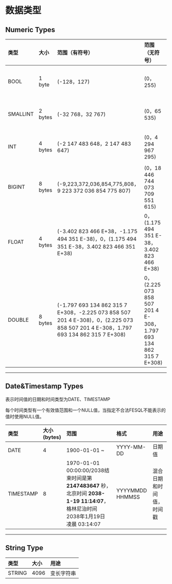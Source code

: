 

# 数据类型

## Numeric Types

| 类型     | 大小    | 范围（有符号）                                               | 范围（无符号）                                               | 用途            |
| :------- | :------ | :----------------------------------------------------------- | :----------------------------------------------------------- | :-------------- |
| BOOL     | 1 byte  | (-128，127)                                                  | (0，255)                                                     | 小整数值        |
| SMALLINT | 2 bytes | (-32 768，32 767)                                            | (0，65 535)                                                  | 大整数值        |
| INT      | 4 bytes | (-2 147 483 648，2 147 483 647)                              | (0，4 294 967 295)                                           | 大整数值        |
| BIGINT   | 8 bytes | (-9,223,372,036,854,775,808，9 223 372 036 854 775 807)      | (0，18 446 744 073 709 551 615)                              | 极大整数值      |
| FLOAT    | 4 bytes | (-3.402 823 466 E+38，-1.175 494 351 E-38)，0，(1.175 494 351 E-38，3.402 823 466 351 E+38) | 0，(1.175 494 351 E-38，3.402 823 466 E+38)                  | 单精度 浮点数值 |
| DOUBLE   | 8 bytes | (-1.797 693 134 862 315 7 E+308，-2.225 073 858 507 201 4 E-308)，0，(2.225 073 858 507 201 4 E-308，1.797 693 134 862 315 7 E+308) | 0，(2.225 073 858 507 201 4 E-308，1.797 693 134 862 315 7 E+308) | 双精度 浮点数值 |

------

## Date&Timestamp Types

表示时间值的日期和时间类型为DATE、TIMESTAMP

每个时间类型有一个有效值范围和一个NULL值，当指定不合法FESQL不能表示的值时使用NULL值。

| 类型      | 大小 (bytes) | 范围                                                         | 格式            | 用途                     |
| :-------- | :----------- | :----------------------------------------------------------- | :-------------- | :----------------------- |
| DATE      | 4            | 1900-01-01 ~                                                 | YYYY-MM-DD      | 日期值                   |
| TIMESTAMP | 8            | 1970-01-01 00:00:00/2038结束时间是第 **2147483647** 秒，北京时间 **2038-1-19 11:14:07**，格林尼治时间 2038年1月19日 凌晨 03:14:07 | YYYYMMDD HHMMSS | 混合日期和时间值，时间戳 |

------

## String Type

| 类型   | 大小 | 用途       |
| :----- | :--- | :--------- |
| STRING | 4096 | 变长字符串 |


